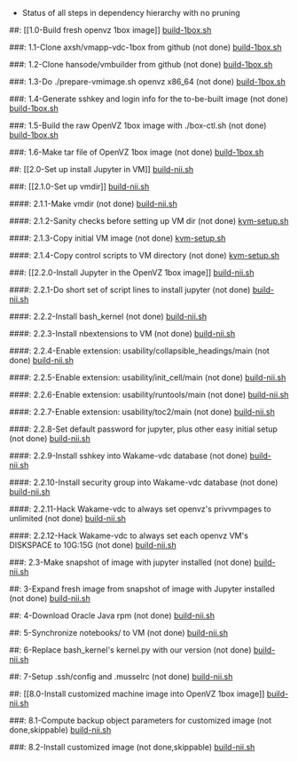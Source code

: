 * Status of all steps in dependency hierarchy with no pruning

 ##: [[1.0-Build fresh openvz 1box image]]
[build-1box.sh](./ind-steps/build-1box/build-1box.sh)

 ###: 1.1-Clone axsh/vmapp-vdc-1box from github (not done)
[build-1box.sh](./ind-steps/build-1box/build-1box.sh)

 ###: 1.2-Clone hansode/vmbuilder from github (not done)
[build-1box.sh](./ind-steps/build-1box/build-1box.sh)

 ###: 1.3-Do ./prepare-vmimage.sh openvz x86_64 (not done)
[build-1box.sh](./ind-steps/build-1box/build-1box.sh)

 ###: 1.4-Generate sshkey and login info for the to-be-built image (not done)
[build-1box.sh](./ind-steps/build-1box/build-1box.sh)

 ###: 1.5-Build the raw OpenVZ 1box image with ./box-ctl.sh (not done)
[build-1box.sh](./ind-steps/build-1box/build-1box.sh)

 ###: 1.6-Make tar file of OpenVZ 1box image (not done)
[build-1box.sh](./ind-steps/build-1box/build-1box.sh)

 ##: [[2.0-Set up install Jupyter in VM]]
[build-nii.sh](./build-nii.sh)

 ###: [[2.1.0-Set up vmdir]]
[build-nii.sh](./build-nii.sh)

 ####: 2.1.1-Make vmdir (not done)
[build-nii.sh](./build-nii.sh)

 ####: 2.1.2-Sanity checks before setting up VM dir (not done)
[kvm-setup.sh](./ind-steps/kvmsteps/kvm-setup.sh)

 ####: 2.1.3-Copy initial VM image (not done)
[kvm-setup.sh](./ind-steps/kvmsteps/kvm-setup.sh)

 ####: 2.1.4-Copy control scripts to VM directory (not done)
[kvm-setup.sh](./ind-steps/kvmsteps/kvm-setup.sh)

 ###: [[2.2.0-Install Jupyter in the OpenVZ 1box image]]
[build-nii.sh](./build-nii.sh)

 ####: 2.2.1-Do short set of script lines to install jupyter (not done)
[build-nii.sh](./build-nii.sh)

 ####: 2.2.2-Install bash_kernel (not done)
[build-nii.sh](./build-nii.sh)

 ####: 2.2.3-Install nbextensions to VM (not done)
[build-nii.sh](./build-nii.sh)

 ####: 2.2.4-Enable extension: usability/collapsible_headings/main (not done)
[build-nii.sh](./build-nii.sh)

 ####: 2.2.5-Enable extension: usability/init_cell/main (not done)
[build-nii.sh](./build-nii.sh)

 ####: 2.2.6-Enable extension: usability/runtools/main (not done)
[build-nii.sh](./build-nii.sh)

 ####: 2.2.7-Enable extension: usability/toc2/main (not done)
[build-nii.sh](./build-nii.sh)

 ####: 2.2.8-Set default password for jupyter, plus other easy initial setup (not done)
[build-nii.sh](./build-nii.sh)

 ####: 2.2.9-Install sshkey into Wakame-vdc database (not done)
[build-nii.sh](./build-nii.sh)

 ####: 2.2.10-Install security group into Wakame-vdc database (not done)
[build-nii.sh](./build-nii.sh)

 ####: 2.2.11-Hack Wakame-vdc to always set openvz's privvmpages to unlimited (not done)
[build-nii.sh](./build-nii.sh)

 ####: 2.2.12-Hack Wakame-vdc to always set each openvz VM's DISKSPACE to 10G:15G (not done)
[build-nii.sh](./build-nii.sh)

 ###: 2.3-Make snapshot of image with jupyter installed (not done)
[build-nii.sh](./build-nii.sh)

 ##: 3-Expand fresh image from snapshot of image with Jupyter installed (not done)
[build-nii.sh](./build-nii.sh)

 ##: 4-Download Oracle Java rpm (not done)
[build-nii.sh](./build-nii.sh)

 ##: 5-Synchronize notebooks/ to VM (not done)
[build-nii.sh](./build-nii.sh)

 ##: 6-Replace bash_kernel's kernel.py with our version (not done)
[build-nii.sh](./build-nii.sh)

 ##: 7-Setup .ssh/config and .musselrc (not done)
[build-nii.sh](./build-nii.sh)

 ##: [[8.0-Install customized machine image into OpenVZ 1box image]]
[build-nii.sh](./build-nii.sh)

 ###: 8.1-Compute backup object parameters for customized image (not done,skippable)
[build-nii.sh](./build-nii.sh)

 ###: 8.2-Install customized image (not done,skippable)
[build-nii.sh](./build-nii.sh)
